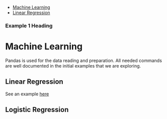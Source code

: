 - [Machine Learning](#Machine-Learning)
- [Linear Regression](##Linear-Regression)
 
### Example 1 Heading
# Machine Learning

Pandas is used for the data reading and preparation. All needed commands are well documented in the initial examples that we are exploring.

## Linear Regression
See an example [here](./6205A/6205A1Q1Start_up.ipynb)

## Logistic Regression
